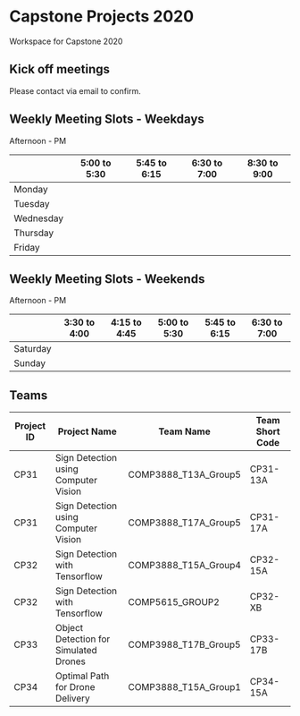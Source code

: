 # Capstone Projects 2020
Workspace for Capstone 2020

## Kick off meetings

Please contact via email to confirm.


## Weekly Meeting Slots - Weekdays
Afternoon - PM

| | 5:00 to 5:30 | 5:45 to 6:15 | 6:30 to 7:00 | 8:30 to 9:00 |
|--|--|--|--|--|
| Monday | | | | |
| Tuesday | | | | |
| Wednesday | | | | |
| Thursday | | | | |
| Friday | | | | |

## Weekly Meeting Slots - Weekends
Afternoon - PM

| | 3:30 to 4:00 | 4:15 to 4:45 | 5:00 to 5:30 | 5:45 to 6:15 | 6:30 to 7:00 |
|--|--|--|--|--|--|
| Saturday | | | | | |
| Sunday | | | | | |


## Teams

| Project ID | Project Name | Team Name | Team Short Code |
|--|--|--|--|
| CP31 | Sign Detection using Computer Vision | COMP3888_T13A_Group5 | CP31-13A |
| CP31 | Sign Detection using Computer Vision | COMP3888_T17A_Group5 | CP31-17A |
| CP32 | Sign Detection with Tensorflow | COMP3888_T15A_Group4 | CP32-15A |
| CP32 | Sign Detection with Tensorflow | COMP5615_GROUP2 | CP32-XB |
| CP33 | Object Detection for Simulated Drones | COMP3988_T17B_Group5 | CP33-17B |
| CP34 | Optimal Path for Drone Delivery | COMP3888_T15A_Group1 | CP34-15A |

